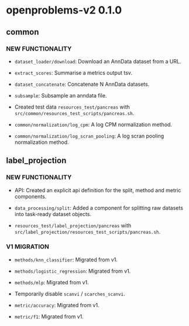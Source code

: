 # openproblems-v2 0.1.0

## common

### NEW FUNCTIONALITY

* `dataset_loader/download`: Download an AnnData dataset from a URL.

* `extract_scores`: Summarise a metrics output tsv.

* `dataset_concatenate`: Concatenate N AnnData datasets.

* `subsample`: Subsample an anndata file.

* Created test data `resources_test/pancreas` with `src/common/resources_test_scripts/pancreas.sh`.

* `common/normalization/log_cpm`: A log CPM normalization method.

* `common/normalization/log_scran_pooling`: A log scran pooling normalization method.

## label_projection

### NEW FUNCTIONALITY

* API: Created an explicit api definition for the split, method and metric components.

* `data_processing/split`: Added a component for splitting raw datasets into task-ready dataset objects.

* `resources_test/label_projection/pancreas` with `src/label_projection/resources_test_scripts/pancreas.sh`.

### V1 MIGRATION

* `methods/knn_classifier`: Migrated from v1.

* `methods/logistic_regression`: Migrated from v1.

* `methods/mlp`: Migrated from v1.

* Temporarily disable `scanvi` / `scarches_scanvi`.

* `metric/accuracy`: Migrated from v1.

* `metric/f1`: Migrated from v1.